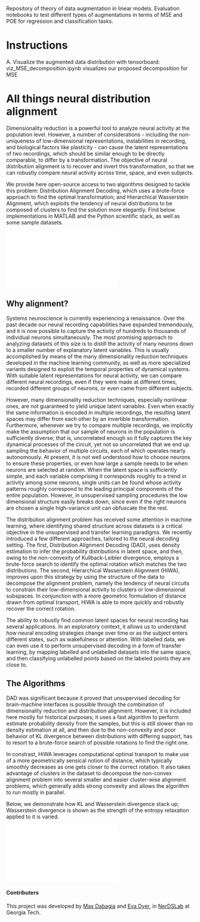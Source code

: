 # 

Repository of theory of data augmentation in linear models. Evaluation notebooks to test different types of augmentations in terms of MSE and POE for regression and classification tasks.

# Instructions

A. Visualize the augmented data distribution with tensorboard:
viz_MSE_decomposition.ipynb visualizes our proposed decomposition for MSE


# All things neural distribution alignment
Dimensionality reduction is a powerful tool to analyze neural activity at the population level. However, a number of considerations - including the non-uniqueness of low-dimensional representations, instabilities in recording, and biological factors like plasticity - can cause the latent representations of two recordings, which should be similar enough to be directly comparable, to differ by a transformation. The objective of neural distribution alignment is to recover and invert this transformation, so that we can robustly compare neural activity across time, space, and even subjects.

We provide here open-source access to two algorithms designed to tackle this problem: Distribution Alignment Decoding, which uses a brute-force approach to find the optimal transformation; and Hierarchical Wasserstein Alignment, which exploits the tendency of neural distributions to be composed of clusters to find the solution more elegantly. Find below implementations in MATLAB and the Python scientific stack, as well as some sample datasets.

![Overview of BGRL](bias_var_err_v3.pdf)

## Why alignment?
Systems neuroscience is currently experiencing a renaissance. Over the past decade our neural recording capabilities have expanded tremendously, and it is now possible to capture the activity of hundreds to thousands of individual neurons simultaneously. The most promising approach to analyzing datasets of this size is to distill the activity of many neurons down to a smaller number of explanatory latent variables. This is usually accomplished by means of the many dimensionality reduction techniques developed in the machine learning community, as well as more specialized variants designed to exploit the temporal properties of dynamical systems. With suitable latent representations for neural activity, we can compare different neural recordings, even if they were made at different times, recorded different groups of neurons, or even came from different subjects.

However, many dimensionality reduction techniques, especially nonlinear ones, are not guaranteed to yield unique latent variables. Even when exactly the same information is encoded in multiple recordings, the resulting latent spaces may differ from each other by an invertible transformation. Furthermore, whenever we try to compare multiple recordings, we implicitly make the assumption that our sample of neurons in the population is sufficiently diverse; that is, uncorrelated enough so it fully captures the key dynamical processes of the circuit, yet not so uncorrelated that we end up sampling the behavior of multiple circuits, each of which operates nearly autonomously. At present, it is not well understood how to choose neurons to ensure these properties, or even how large a sample needs to be when neurons are selected at random. When the latent space is sufficiently simple, and each variable comprising it corresponds roughly to a trend in activity among some neurons, single units can be found whose activity patterns roughly correspond to the leading principal components of the entire population. However, in unsupervised sampling procedures the low dimensional structure easily breaks down, since even if the right neurons are chosen a single high-variance unit can obfuscate the the rest. 

The distribution alignment problem has received some attention in machine learning, where identifying shared structure across datasets is a critical objective in the unsupervised and transfer learning paradigms. We recently introduced a few different approaches, tailored to the neural decoding setting. The first, Distribution Alignment Decoding (DAD), uses density estimation to infer the probability distributions in latent space, and then, owing to the non-convexity of Kullback-Leibler divergence, employs a brute-force search to identify the optimal rotation which matches the two distributions. The second, Hierarchical Wasserstein Alignment (HiWA), improves upon this strategy by using the structure of the data to decompose the alignment problem, namely the tendency of neural circuits to constrain their low-dimensional activity to clusters or low-dimensional subspaces. In conjunction with a more geometric formulation of distance drawn from optimal transport, HiWA is able to more quickly and robustly recover the correct rotation.

The ability to robustly find common latent spaces for neural recording has several applications. In an exploratory context, it allows us to understand how neural encoding strategies change over time or as the subject enters different states, such as wakefulness or attention. With labelled data, we can even use it to perform unsupervised decoding in a form of transfer learning, by mapping labelled and unlabelled datasets into the same space, and then classifying unlabelled points based on the labeled points they are close to. 

## The Algorithms

DAD was significant because it proved that unsupervised decoding for brain-machine interfaces is possible through the combination of dimensionality reduction and distribution alignment. However, it is included here mostly for historical purposes; it uses a fast algorithm to perform estimate probability density from the samples, but this is still slower than no density estimation at all, and then due to the non-convexity and poor behavior of KL divergence between distributions with differing support, has to resort to a brute-force search of possible rotations to find the right one. 

In constrast, HiWA leverages computational optimal transport to make use of a more geometrically sensical notion of distance, which typically smoothly decreases as one gets closer to the correct rotation. It also takes advantage of clusters in the dataset to decompose the non-convex alignment problem into several smaller and easier cluster-wise alignment problems, which generally adds strong convexity and allows the algorithm to run mostly in parallel.

Below, we demonstrate how KL and Wasserstein divergence stack up; Wasserstein divergence is shown as the strength of the entropy relaxation applied to it is varied.

![Why Wasserstein distance triumphs over KL divergece](fig1_gen_2.pdf)

#### Contributers
This project was developed by [Max Dabagia](https://github.com/mdabagia) and [Eva Dyer](https://github.com/evadyer), in [NerDSLab](https://dyerlab.gatech.edu/) at Georgia Tech.
